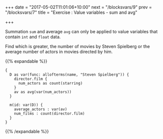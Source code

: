 +++
date = "2017-05-02T11:01:06+10:00"
next = "/blocksvars/9"
prev = "/blocksvars/7"
title = "Exercise : Value variables - sum and avg"

+++

Summation `sum` and average `avg` can only be applied to value variables that
contain `int` and `float` data.

Find which is greater, the number of movies by Steven Spielberg or the
average number of actors in movies directed by him.


{{% expandable %}}
```
{
  D as var(func: allofterms(name, "Steven Spielberg")) {
    director.film {
      num_actors as count(starring)
    }
    av as avg(var(num_actors))
  }
  
  m(id: var(D)) {
    average_actors : var(av)
    num_films : count(director.film)
  }
}
```
{{% /expandable %}}
